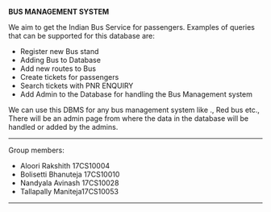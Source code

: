 **BUS MANAGEMENT SYSTEM**

We aim to get the Indian Bus Service for passengers.
Examples of queries that can be supported for this database are:

- Register new Bus stand
- Adding Bus to Database
- Add new routes to Bus
- Create tickets for passengers
- Search tickets with PNR ENQUIRY
- Add Admin to the Database for handling the Bus Management system

We can use this DBMS for any bus management system like ., Red bus etc.,
There will be an admin page from where the data in the database will be handled
or added by the admins.

---

Group members:

- Aloori Rakshith 17CS10004
- Bolisetti Bhanuteja 17CS10010
- Nandyala Avinash 17CS10028
- Tallapally Maniteja17CS10053

---
